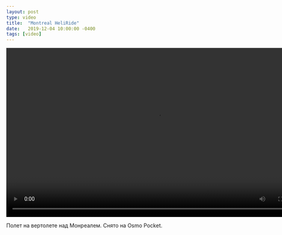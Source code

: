 ```yaml
---
layout: post
type: video
title:  "Montreal HeliRide"
date:   2019-12-04 10:00:00 -0400
tags: [video]
---
```


<div class="post-video"><video width="800" height="450" controls preload="metadata"><source src="https://www.flickr.com/video_download.gne?id=49168755696" type="video/mp4"></video></div>

<p class="post-video-caption">Полет на вертолете над Монреалем. Снято на Osmo Pocket.</p>

